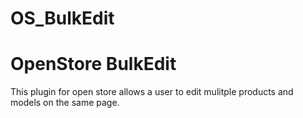# OS_BulkEdit

OpenStore BulkEdit
==================

This plugin for open store allows a user to edit mulitple products and models on the same page.

